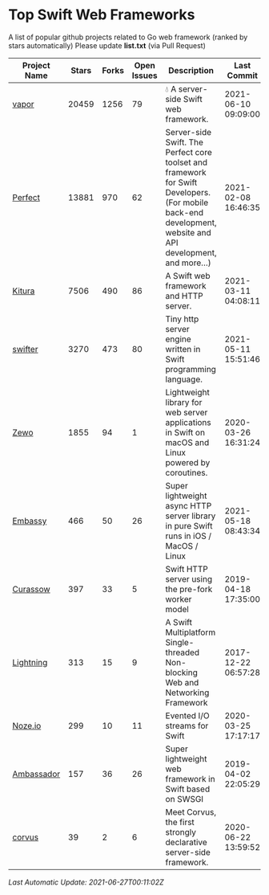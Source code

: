 # Top Swift Web Frameworks
A list of popular github projects related to Go web framework (ranked by stars automatically)
Please update **list.txt** (via Pull Request)

| Project Name | Stars | Forks | Open Issues | Description | Last Commit |
| ------------ | ----- | ----- | ----------- | ----------- | ----------- |
| [vapor](https://github.com/vapor/vapor) | 20459 | 1256 | 79 | 💧 A server-side Swift web framework. | 2021-06-10 09:09:00 |
| [Perfect](https://github.com/PerfectlySoft/Perfect) | 13881 | 970 | 62 | Server-side Swift. The Perfect core toolset and framework for Swift Developers. (For mobile back-end development, website and API development, and more…) | 2021-02-08 16:46:35 |
| [Kitura](https://github.com/Kitura/Kitura) | 7506 | 490 | 86 | A Swift web framework and HTTP server. | 2021-03-11 04:08:11 |
| [swifter](https://github.com/httpswift/swifter) | 3270 | 473 | 80 | Tiny http server engine written in Swift programming language. | 2021-05-11 15:51:46 |
| [Zewo](https://github.com/Zewo/Zewo) | 1855 | 94 | 1 | Lightweight library for web server applications in Swift on macOS and Linux powered by coroutines. | 2020-03-26 16:31:24 |
| [Embassy](https://github.com/envoy/Embassy) | 466 | 50 | 26 | Super lightweight async HTTP server library in pure Swift runs in iOS / MacOS / Linux | 2021-05-18 08:43:34 |
| [Curassow](https://github.com/kylef-archive/Curassow) | 397 | 33 | 5 | Swift HTTP server using the pre-fork worker model | 2019-04-18 17:35:00 |
| [Lightning](https://github.com/skylab-inc/Lightning) | 313 | 15 | 9 | A Swift Multiplatform Single-threaded Non-blocking Web and Networking Framework | 2017-12-22 06:57:28 |
| [Noze.io](https://github.com/NozeIO/Noze.io) | 299 | 10 | 11 | Evented I/O streams for Swift | 2020-03-25 17:17:17 |
| [Ambassador](https://github.com/envoy/Ambassador) | 157 | 36 | 26 | Super lightweight web framework in Swift based on SWSGI | 2019-04-02 22:05:29 |
| [corvus](https://github.com/Apodini/corvus) | 39 | 2 | 6 | Meet Corvus, the first strongly declarative server-side framework. | 2020-06-22 13:59:52 |

*Last Automatic Update: 2021-06-27T00:11:02Z*